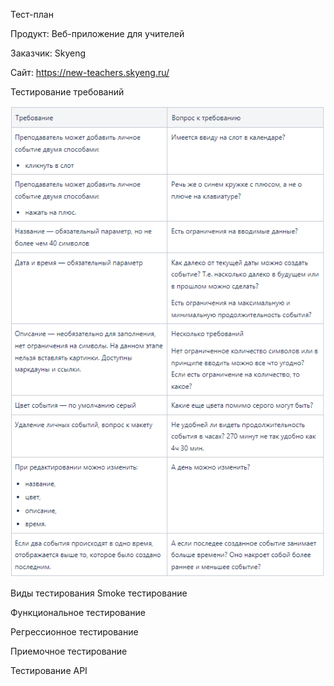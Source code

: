 Тест-план

Продукт: Веб-приложение для учителей

Заказчик: Skyeng

Сайт: https://new-teachers.skyeng.ru/

Тестирование требований

![](/documents/pic/Requirements_testing.png)

Виды тестирования
Smoke тестирование

Функциональное тестирование

Регрессионное тестирование

Приемочное тестирование

Тестирование API
